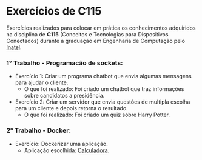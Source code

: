 # Exercícios de C115
Exercícios realizados para colocar em prática os conhecimentos adquiridos na disciplina de **C115** (Conceitos e Tecnologias para Dispositivos Conectados) durante a graduação em Engenharia de Computação pelo [Inatel](https://inatel.br/home/).

### 1° Trabalho - Programacão de sockets:
* Exercício 1: Criar um programa chatbot que envia algumas mensagens para ajudar o cliente. 
  * O que foi realizado: Foi criado um chatbot que traz informações sobre candidatos a presidência.
* Exercício 2: Criar um servidor que envia questões de multipla escolha para um cliente e depois retorna o resultado. 
  * O que foi realizado: Foi criado um quiz sobre Harry Potter.

### 2° Trabalho - Docker:
* Exercício: Dockerizar uma aplicação. 
  * Aplicação escolhida: [Calculadora](https://github.com/Brendhon/calculator-React).
 
